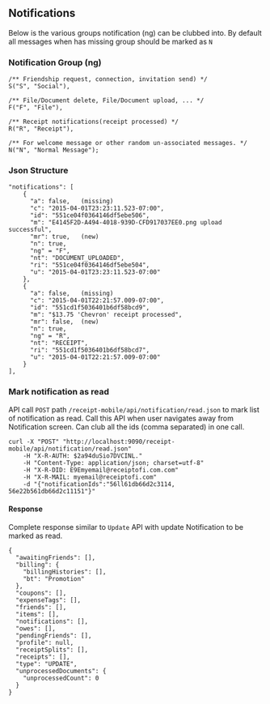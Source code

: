 ## Notifications

Below is the various groups notification (ng) can be clubbed into. 
By default all messages when has missing group should be marked as `N` 

### Notification Group (ng)

    /** Friendship request, connection, invitation send) */
    S("S", "Social"),

    /** File/Document delete, File/Document upload, ... */
    F("F", "File"),

    /** Receipt notifications(receipt processed) */
    R("R", "Receipt"),

    /** For welcome message or other random un-associated messages. */
    N("N", "Normal Message");
    
### Json Structure
    
    "notifications": [
        {
          "a": false,   (missing)
          "c": "2015-04-01T23:23:11.523-07:00",
          "id": "551ce04f0364146df5ebe506",
          "m": "E4145F2D-A494-4018-939D-CFD917037EE0.png upload successful",
          "mr": true,   (new)
          "n": true,
          "ng" = "F",
          "nt": "DOCUMENT_UPLOADED",
          "ri": "551ce04f0364146df5ebe504",
          "u": "2015-04-01T23:23:11.523-07:00"
        },
        {
          "a": false,   (missing)
          "c": "2015-04-01T22:21:57.009-07:00",
          "id": "551cd1f5036401b6df58bcd9",
          "m": "$13.75 'Chevron' receipt processed",
          "mr": false,  (new)
          "n": true,
          "ng" = "R",
          "nt": "RECEIPT",
          "ri": "551cd1f5036401b6df58bcd7",
          "u": "2015-04-01T22:21:57.009-07:00"
        }
    ],
    
    
### Mark notification as read

API call <code>POST</code> path <code>/receipt-mobile/api/notification/read.json</code> to mark list of 
notification as read. Call this API when user navigates away from Notification screen. Can club all the 
ids (comma separated) in one call.


    curl -X "POST" "http://localhost:9090/receipt-mobile/api/notification/read.json" 
    	-H "X-R-AUTH: $2a94duSio7DVCINL." 
    	-H "Content-Type: application/json; charset=utf-8" 
    	-H "X-R-DID: E9Emyemail@receiptofi.com.com" 
    	-H "X-R-MAIL: myemail@receiptofi.com" 
    	-d "{"notificationIds":"56ll61db66d2c3114, 56e22b561db66d2c11151"}"

#### Response

Complete response similar to `Update` API with update Notification to be marked as read.
    
    {
      "awaitingFriends": [],
      "billing": {
        "billingHistories": [],
        "bt": "Promotion"
      },
      "coupons": [],
      "expenseTags": [],
      "friends": [],
      "items": [],
      "notifications": [],
      "owes": [],
      "pendingFriends": [],
      "profile": null,
      "receiptSplits": [],
      "receipts": [],
      "type": "UPDATE",
      "unprocessedDocuments": {
        "unprocessedCount": 0
      }
    }
    